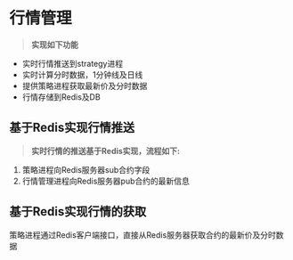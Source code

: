 # 行情管理 #	

> **实现如下功能**
- 实时行情推送到strategy进程
- 实时计算分时数据，1分钟线及日线
- 提供策略进程获取最新价及分时数据
- 行情存储到Redis及DB

## 基于Redis实现行情推送 ##

>**实时行情的推送基于Redis实现，流程如下:**
1. 策略进程向Redis服务器sub合约字段
2. 行情管理进程向Redis服务器pub合约的最新信息

## 基于Redis实现行情的获取 ##
策略进程通过Redis客户端接口，直接从Redis服务器获取合约的最新价及分时数据